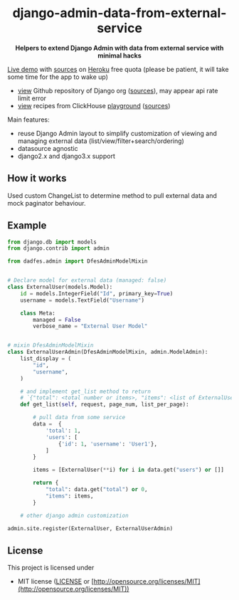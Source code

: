 
<div align="center">
 <p><h1>django-admin-data-from-external-service</h1> </p>
  <p><strong>Helpers to extend Django Admin with data from external service with minimal hacks</strong></p>
  <p></p>
</div>

[Live demo](https://dadfes.herokuapp.com/) with [sources](https://github.com/estin/dadfes/tree/master/demo) on [Heroku](https://heroku.com) free quota (please be patient, it will take some time for the app to wake up)
 - [view](http://dadfes.herokuapp.com/github/repository/) Github repository of Django org ([sources](https://github.com/estin/dadfes/tree/master/demo/github/models.py)), may appear api rate limit error
 - [view](http://dadfes.herokuapp.com/clikhouse/recipe/) recipes from ClickHouse [playground](https://clickhouse.com/docs/en/getting-started/example-datasets/recipes/) ([sources](https://github.com/estin/dadfes/tree/master/demo/clickhouse/models.py))

Main features:
 - reuse Django Admin layout to simplify customization of viewing and managing external data (list/view/filter+search/ordering)
 - datasource agnostic
 - django2.x and django3.x support

## How it works

Used custom ChangeList to determine method to pull external data and mock paginator behaviour.

## Example

```python
from django.db import models
from django.contrib import admin

from dadfes.admin import DfesAdminModelMixin


# Declare model for external data (managed: false)
class ExternalUser(models.Model):
    id = models.IntegerField("Id", primary_key=True)
    username = models.TextField("Username")

    class Meta:
        managed = False
        verbose_name = "External User Model"


# mixin DfesAdminModelMixin 
class ExternalUserAdmin(DfesAdminModelMixin, admin.ModelAdmin):
    list_display = (
        "id",
        "username",
    )

    # and implement get_list method to return
    # `{"total": <total number or items>, "items": <list of ExternalUser instances>}`
    def get_list(self, request, page_num, list_per_page):

        # pull data from some service
        data =  {
            'total': 1,
            'users': [
                {'id': 1, 'username': 'User1'},
            ]
        }

        items = [ExternalUser(**i) for i in data.get("users") or []]

        return {
            "total": data.get("total") or 0,
            "items": items,
        }

    # other django admin customization

admin.site.register(ExternalUser, ExternalUserAdmin)
```

## License

This project is licensed under

* MIT license ([LICENSE](LICENSE) or [http://opensource.org/licenses/MIT](http://opensource.org/licenses/MIT))
